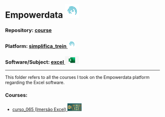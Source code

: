 # Empowerdata   <img src="https://github.com/PedroHeeger/main/blob/main/0-aux/logos/plataforma/empowerdata.jpg" alt="empowerdata" width="auto" height="45">

### Repository: [course](../../)
### Platform: <a href="../">simplifica_trein   <img src="https://github.com/PedroHeeger/main/blob/main/0-aux/logos/plataforma/empowerdata.jpg" alt="empowerdata" width="auto" height="25"></a>
### Software/Subject: <a href="./">excel   <img src="https://github.com/PedroHeeger/main/blob/main/0-aux/logos/software/microsoft_excel.png" alt="excel" width="auto" height="25"></a>

---

This folder refers to all the courses I took on the Empowerdata platform regarding the Excel software.

### Courses:
- <a href="./curso_065">curso_065 (Imersão Excel)   <img src="./curso_065/0-aux/logo_course.png" alt="curso_065" width="auto" height="25"></a>